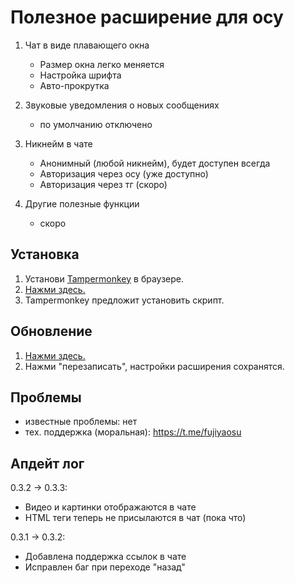 # Полезное расширение для осу 

1. Чат в виде плавающего окна
    - Размер окна легко меняется
    - Настройка шрифта
    - Авто-прокрутка

2. Звуковые уведомления о новых сообщениях
    - по умолчанию отключено

3. Никнейм в чате
    - Анонимный (любой никнейм), будет доступен всегда
    - Авторизация через осу (уже доступно)
    - Авторизация через тг (скоро)

4. Другие полезные функции 
    - скоро

## Установка

1. Установи [Tampermonkey](https://www.tampermonkey.net/) в браузере.
2. [Нажми здесь.](https://github.com/fujiyaa/osu-expansion-neko-science/raw/main/osu-expansion-neko-science.user.js)
3. Tampermonkey предложит установить скрипт.

## Обновление
1. [Нажми здесь.](https://github.com/fujiyaa/osu-expansion-neko-science/raw/main/osu-expansion-neko-science.user.js)
2. Нажми "перезаписать", настройки расширения сохранятся.

## Проблемы

- известные проблемы: нет
- тех. поддержка (моральная): https://t.me/fujiyaosu 

## Апдейт лог

0.3.2 -> 0.3.3:
 - Видео и картинки отображаются в чате
 - HTML теги теперь не присылаются в чат (пока что)


0.3.1 -> 0.3.2:
 - Добавлена поддержка ссылок в чате
 - Исправлен баг при переходе "назад"
